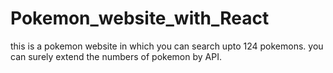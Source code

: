 # Pokemon_website_with_React
this is a pokemon website in which you can search upto 124 pokemons. you can surely extend the numbers of pokemon by API.
